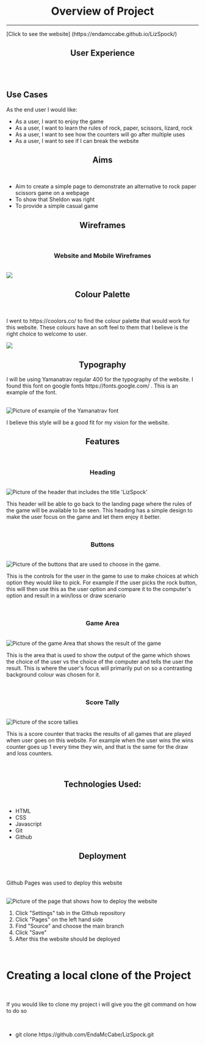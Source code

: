 <h1 align="center">Overview of Project</h1>
<hr>
[Click to see the website] (https://endamccabe.github.io/LizSpock/)
<h2 align="center" text-weight="bold">User Experience<h2>
<br>
<h2>Use Cases</h2>
<p>As the end user I would like:<p>
<ul>
  <li>As a user, I want to enjoy the game
  <li>As a user, I want to learn the rules of rock, paper, scissors, lizard, rock</li>
  <li>As a user, I want to see how the counters will go after multiple uses</li>
  <li>As a user, I want to see if I can break the website</li>
</ul>
<h2 align="center">Aims</h2>
<br>
<ul>
  <li>Aim to create a simple page to demonstrate an alternative to rock paper scissors game on a webpage</li>
  <li>To show that Sheldon was right</li>
  <li>To provide a simple casual game</li>
</ul>
<h2 align="center">Wireframes</h2>
<br>
<h3 align="center">Website and Mobile Wireframes</h3>
<br>
<img src="assets/images/wireframe.webp">
<br>
<h2 align="center">Colour Palette</h2>
<br>
<p>I went to https://coolors.co/ to find the colour palette that would work for this website. These colours have an soft feel to them that I believe is the right choice to welcome to user.</p>
<img align="center" src="assets/images/color_pal.png">
<br>
<h2 align="center">Typography</h2>
<p>I will be using Yamanatrav regular 400 for the typography of the website. I found this font on google fonts https://fonts.google.com/ . This is an example of the font.</p>
<br>
<img align="center" src="assets/images/typography.webp" alt="Picture of example of the Yamanatrav font">
<br>
<p>I believe this style will be a good fit for my vision for the website.</p>
<h2 align="center">Features</h2>
<br>
<h3 align="center">Heading</h3>
<br>
<img align="center" src="assets/images/header.webp" alt="Picture of the header that includes the title 'LizSpock'">
<p>This header will be able to go back to the landing page where the rules of the game will be available to be seen. This heading has a simple design to make the user focus on the game and let them enjoy it better.</p>
<br>
<h3 align="center">Buttons</h3>
<br>
<img align="center" src="assets/images/buttons_bar.webp" alt="Picture of the buttons that are used to choose in the game.">
<br>
<p>This is the controls for the user in the game to use to make choices at which option they would like to pick. For example if the user picks the rock button, this will then use this as the user option and compare it to the computer's option and result in a win/loss or draw scenario</p>
<br>
<h3 align="center">Game Area</h3>
<br>
<img align="center" src="assets/images/game_area.webp" alt="Picture of the game Area that shows the result of the game">
<br>
<p>This is the area that is used to show the output of the game which shows the choice of the user vs the choice of the computer and tells the user the result. This is where the user's focus will primarily put on so a contrasting background colour was chosen for it.</p>
<br>
<h3 align="center">Score Tally</h3>
<br>
<img align="center" src="assets/images/score_tally.webp" alt="Picture of the score tallies">
<br>
<p>This is a score counter that tracks the results of all games that are played when user goes on this website. For example when the user wins the wins counter goes up 1 every time they win, and that is the same for the draw and loss counters.</p>
<br>
<h2 align="center">Technologies Used:</h2>
<br>
<ul>
  <li>HTML</li>
  <li>CSS</li>
  <li>Javascript</li>
  <li>Git</li>
  <li>Github</li>
</ul>
<h2 align="center">Deployment</h2>
<br>
<p>Github Pages was used to deploy this website</p>
<br>
<img align="center" src="assets/images/github_pages.webp" alt="Picture of the page that shows how to deploy the website">
<br>
<ol>
    <li>Click "Settings" tab in the Github repository</li>
    <li>Click "Pages" on the left hand side</li>
    <li>Find "Source" and choose the main branch</li>
    <li>Click "Save"</li>
    <li>After this the website should be deployed</li>
</ol>
<br>
<h1>Creating a local clone of the Project</h1>
<br>
<p>If you would like to clone my project i will give you the git command on how to do so</p>
<br>
<ul>
    <li>git clone https://github.com/EndaMcCabe/LizSpock.git</li>
</ul>
